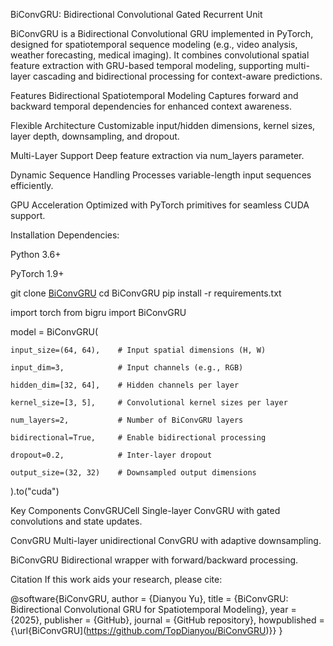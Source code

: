 BiConvGRU: Bidirectional Convolutional Gated Recurrent Unit


BiConvGRU is a Bidirectional Convolutional GRU implemented in PyTorch, designed for spatiotemporal sequence modeling (e.g., video analysis, weather forecasting, medical imaging). It combines convolutional spatial feature extraction with GRU-based temporal modeling, supporting multi-layer cascading and bidirectional processing for context-aware predictions.

Features
Bidirectional Spatiotemporal Modeling
Captures forward and backward temporal dependencies for enhanced context awareness.

Flexible Architecture
Customizable input/hidden dimensions, kernel sizes, layer depth, downsampling, and dropout.

Multi-Layer Support
Deep feature extraction via num_layers parameter.

Dynamic Sequence Handling
Processes variable-length input sequences efficiently.

GPU Acceleration
Optimized with PyTorch primitives for seamless CUDA support.

Installation
Dependencies:

Python 3.6+

PyTorch 1.9+

git clone [BiConvGRU](https://github.com/TopDianyou/BiConvGRU)
cd BiConvGRU
pip install -r requirements.txt

import torch
from bigru import BiConvGRU

model = BiConvGRU(
    
    input_size=(64, 64),    # Input spatial dimensions (H, W)
    
    input_dim=3,            # Input channels (e.g., RGB)
    
    hidden_dim=[32, 64],    # Hidden channels per layer
    
    kernel_size=[3, 5],     # Convolutional kernel sizes per layer
    
    num_layers=2,           # Number of BiConvGRU layers
    
    bidirectional=True,     # Enable bidirectional processing
    
    dropout=0.2,            # Inter-layer dropout
    
    output_size=(32, 32)    # Downsampled output dimensions
    
).to("cuda")

Key Components
ConvGRUCell
Single-layer ConvGRU with gated convolutions and state updates.

ConvGRU
Multi-layer unidirectional ConvGRU with adaptive downsampling.

BiConvGRU
Bidirectional wrapper with forward/backward processing.


Citation
If this work aids your research, please cite:

@software{BiConvGRU,
  author = {Dianyou Yu},
  title = {BiConvGRU: Bidirectional Convolutional GRU for Spatiotemporal Modeling},
  year = {2025},
  publisher = {GitHub},
  journal = {GitHub repository},
  howpublished = {\url{BiConvGRU](https://github.com/TopDianyou/BiConvGRU)}}
}


